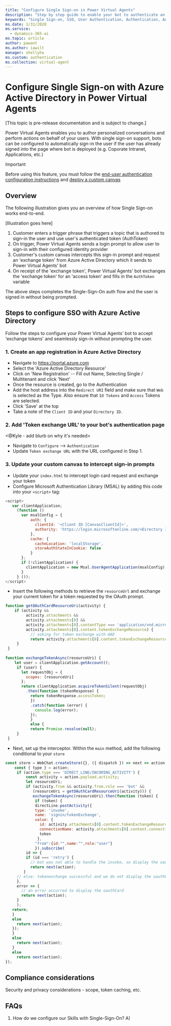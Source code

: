 ```yaml
---
title: "Configure Single Sign-on in Power Virtual Agents"
description: "Step by step guide to enable your bot to authenticate an already signed in user"
keywords: "Single Sign-on, SSO, User Authentication, Authentication, AAD, MSA, Identity Provider"
ms.date: 1/31/2020
ms.service:
  - dynamics-365-ai
ms.topic: article
author: pawant
ms.author: iawilt
manager: shellyha
ms.custom: authentication
ms.collection: virtual-agent
---
```


# Configure Single Sign-on with Azure Active Directory in Power Virtual Agents

[This topic is pre-release documentation and is subject to change.]

Power Virtual Agents enables you to author personalized conversations and perform actions on behalf of your users. With single sign-on support, bots can be configured to automatically sign-in the user if the user has already signed into the page where bot is deployed (e.g. Coporate Intranet, Applications, etc.)

> [!IMPORTANT] 
> Before using this feature, you must follow the [end-user authentication configuration instructions](configuration-end-user-authentication.md) and [deploy a custom canvas](extend-custom-canvas-connect.md)

## Overview
The following illustration gives you an overview of how Single Sign-on works end-to-end.

[Illustration goes here]

1. Customer enters a trigger phrase that triggers a topic that is authored to sign-in the user and use user's authenticated token (AuthToken)
1. On trigger, Power Virtual Agents sends a login prompt to allow user to sign-in with their configured identity provider
1. Customer's custom canvas intercepts this sign-in prompt and request an 'exchange token' from Azure Active Directory which it sends to Power Virtual Agents' bot
1. On receipt of the 'exchange token', Power Virtual Agents' bot exchanges the 'exchange token' for an 'access token' and fills in the `AuthToken` variable

The above steps completes the Single-Sign-On auth flow and the user is signed in without being prompted.

## Steps to configure SSO with Azure Active Directory
Follow the steps to configure your Power Virtual Agents' bot to accept 'exchange tokens' and seamlessly sign-in without prompting the user.

### 1. Create an app registration in Azure Active Directory

* Navigate to https://portal.azure.com
* Select the 'Azure Active Directory Resource'
* Click on 'New Registration' -- Fill out Name, Selecting Single / Multitenant and click 'Next'
* Once the resource is created, go to the Authentication
* Add the host address into the `Redirect URI` field and make sure that `Web` is selected as the Type. Also ensure
that `Id Tokens` and `Access` Tokens are selected.
* Click 'Save' at the top
* Take a note of the `Client ID` and your `Directory ID`.

### 2. Add 'Token exchange URL' to your bot's authentication page
<@Kyle - add blurb on why it's needed>

* Navigate to `Configure` --> `Authentication`
* Update `Token exchange URL` with the URL configured in Step 1.

### 3. Update your custom canvas to intercept sign-in prompts

* Update your `index.html` to intercept login card request and exchange your token
* Configure Microsoft Authentication Library (MSAL) by adding this code into your `<script>` tag:

```javascript
<script>
   var clientApplication;
     (function ()
       var msalConfig = {
           auth: {
             clientId: '<Client ID [CanvasClientId]>',
             authority: 'https://login.microsoftonline.com/<Directory ID>'
           },
           cache: {
             cacheLocation: 'localStorage',
             storeAuthStateInCookie: false
           }
       };
       if (!clientApplication) {
         clientApplication = new Msal.UserAgentApplication(msalConfig);
       }
     } ());
</script>
```
* Insert the following methods to retrieve the `resourceUrl` and exchange your current token for a token requested by the
OAuth prompt.

```javascript
function getOAuthCardResourceUri(activity) {
    if (activity &&
         activity.attachments &&
         activity.attachments[0] &&
         activity.attachments[0].contentType === 'application/vnd.microsoft.card.oauth' &&
         activity.attachments[0].content.tokenExchangeResource) {
           // asking for token exchange with AAD
           return activity.attachments[0].content.tokenExchangeResource.uri;
     }
 }
 
function exchangeTokenAsync(resourceUri) {
    let user = clientApplication.getAccount();
     if (user) {
       let requestObj = {
         scopes: [resourceUri]
       };
       return clientApplication.acquireTokenSilent(requestObj)
         .then(function (tokenResponse) {
           return tokenResponse.accessToken;
           })
           .catch(function (error) {
             console.log(error);
           });
           }
           else {
           return Promise.resolve(null);
     }
 }
```
* Next, set up the interceptor. Within the `main` method, add the following conditional to your `store`

```javascript
const store = WebChat.createStore({}, ({ dispatch }) => next => action => {
    const { type } = action;
     if (action.type === 'DIRECT_LINE/INCOMING_ACTIVITY') {
         const activity = action.payload.activity;
         let resourceUri;
         if (activity.from && activity.from.role === 'bot' &&
            (resourceUri = getOAuthCardResourceUri(activity))) {
            exchangeTokenAsync(resourceUri).then(function (token) {
             if (token) {
             directLine.postActivity({
             type: 'invoke',
             name: 'signin/tokenExchange',
             value: {
               id: activity.attachments[0].content.tokenExchangeResource.id,
               connectionName: activity.attachments[0].content.connectionName,
               token
              },
             "from":{id:"",name:"",role:"user"}
             }).subscribe(
         id => {
         if (id === 'retry') {
           // bot was not able to handle the invoke, so display the oauthCard
           return next(action);
        }
     // else: tokenexchange successful and we do not display the oauthCard
     },
     error => {
       // an error occurred to display the oauthCard
       return next(action);
     }
     );
   return;
   }
   else
     return next(action);
   });
   }
   else
     return next(action);
   }
   else
     return next(action);
});
```

## Compliance considerations
Security and privacy considerations - scope, token caching, etc.

## FAQs
1. How do we configure our Skills with Single-Sign-On?
A) 
